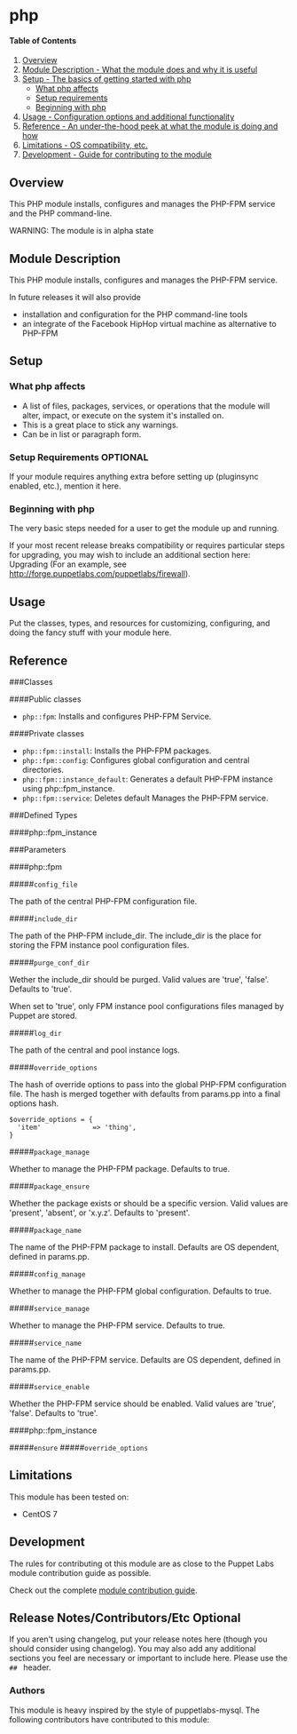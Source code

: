 # php

#### Table of Contents

1. [Overview](#overview)
2. [Module Description - What the module does and why it is useful](#module-description)
3. [Setup - The basics of getting started with php](#setup)
    * [What php affects](#what-php-affects)
    * [Setup requirements](#setup-requirements)
    * [Beginning with php](#beginning-with-php)
4. [Usage - Configuration options and additional functionality](#usage)
5. [Reference - An under-the-hood peek at what the module is doing and how](#reference)
5. [Limitations - OS compatibility, etc.](#limitations)
6. [Development - Guide for contributing to the module](#development)

## Overview

This PHP module installs, configures and manages the PHP-FPM service and the
PHP command-line.

WARNING: The module is in alpha state

## Module Description

This PHP module installs, configures and manages the PHP-FPM service.

In future releases it will also provide

* installation and configuration for the PHP command-line tools
* an integrate of the Facebook HipHop virtual machine as alternative to PHP-FPM

## Setup

### What php affects

* A list of files, packages, services, or operations that the module will alter,
  impact, or execute on the system it's installed on.
* This is a great place to stick any warnings.
* Can be in list or paragraph form.

### Setup Requirements **OPTIONAL**

If your module requires anything extra before setting up (pluginsync enabled,
etc.), mention it here.

### Beginning with php

The very basic steps needed for a user to get the module up and running.

If your most recent release breaks compatibility or requires particular steps
for upgrading, you may wish to include an additional section here: Upgrading
(For an example, see http://forge.puppetlabs.com/puppetlabs/firewall).

## Usage

Put the classes, types, and resources for customizing, configuring, and doing
the fancy stuff with your module here.

## Reference

###Classes

####Public classes
* `php::fpm`: Installs and configures PHP-FPM Service.

####Private classes
* `php::fpm::install`: Installs the PHP-FPM packages.
* `php::fpm::config`: Configures global configuration and central directories.
* `php::fpm::instance_default`: Generates a default PHP-FPM instance using php::fpm_instance.
* `php::fpm::service`: Deletes default Manages the PHP-FPM service.

###Defined Types

####php::fpm_instance

###Parameters

####php::fpm

#####`config_file`

The path of the central PHP-FPM configuration file.

#####`include_dir`

The path of the PHP-FPM include_dir. The include_dir is the place for storing the FPM instance
pool configuration files.

#####`purge_conf_dir`

Wether the include_dir should be purged. Valid values are 'true', 'false'. Defaults to 'true'.

When set to 'true', only FPM instance pool configurations files managed by Puppet are stored.

#####`log_dir`

The path of the central and pool instance logs.

#####`override_options`

The hash of override options to pass into the global PHP-FPM configuration file.
The hash is merged together with defaults from params.pp into a final options hash.

~~~
$override_options = {
  'item'             => 'thing',
}
~~~


#####`package_manage`

Whether to manage the PHP-FPM package. Defaults to true.

#####`package_ensure`

Whether the package exists or should be a specific version.
Valid values are 'present', 'absent', or 'x.y.z'. Defaults to 'present'.

#####`package_name`

The name of the PHP-FPM package to install. Defaults are OS dependent, defined in params.pp.

#####`config_manage`

Whether to manage the PHP-FPM global configuration. Defaults to true.

#####`service_manage`

Whether to manage the PHP-FPM service. Defaults to true.

#####`service_name`

The name of the PHP-FPM service. Defaults are OS dependent, defined in params.pp.

#####`service_enable`

Whether the PHP-FPM service should be enabled. Valid values are 'true', 'false'. Defaults to 'true'.

####php::fpm_instance

#####`ensure`
#####`override_options`


## Limitations

This module has been tested on:

* CentOS 7

## Development

The rules for contributing ot this module are as close to the Puppet Labs module
contribution guide as possible.

Check out the complete [module contribution guide](https://docs.puppetlabs.com/forge/contributing.html).

## Release Notes/Contributors/Etc **Optional**

If you aren't using changelog, put your release notes here (though you should
consider using changelog). You may also add any additional sections you feel are
necessary or important to include here. Please use the `## ` header.

### Authors

This module is heavy inspired by the style of puppetlabs-mysql. The following contributors have contributed to this module:
